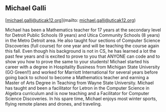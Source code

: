 ## Michael Galli

[michael.galli@uticak12.org](mailto: michael.galli@uticak12.org)

Michael has been a Mathematics teacher for 17 years at the secondary level for Detroit Public Schools (9 years) and Utica Community Schools (8 years) in the Metro Detroit area. He also taught four sections of Computer Science Discoveries (full course) for one year and will be teaching the course again this fall. Even though his background is not in CS, he has learned a lot the past few years and is excited to prove to you that ANYONE can code and to show you how to prove the same to your students!  Michael started his career with a degree in Hospitality Business from Michigan State University (GO Green!!) and worked for Marriott International for several years before going back to school to become a Mathematics teacher and earning a Master of Arts Degree in Teaching from Wayne State University.  Michael has taught and been a facilitator for Letron in the Computer Science in Algebra curriculum and is now teaching and a Facilitator for Computer Science Discoveries. In his spare time, Michael enjoys most winter sports, flying remote planes and drones, and traveling.
